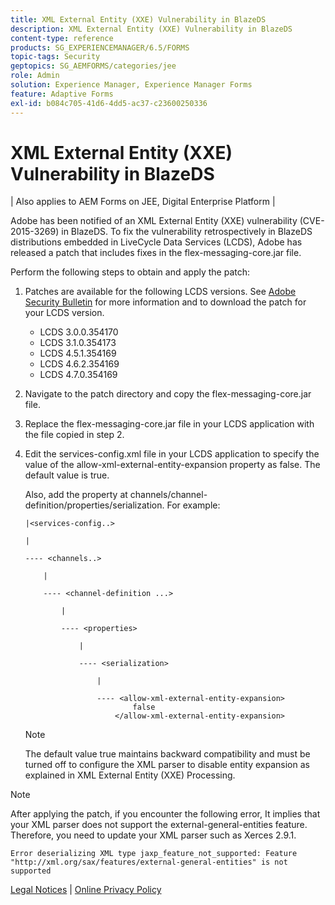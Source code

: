 ```yaml
---
title: XML External Entity (XXE) Vulnerability in BlazeDS
description: XML External Entity (XXE) Vulnerability in BlazeDS
content-type: reference
products: SG_EXPERIENCEMANAGER/6.5/FORMS
topic-tags: Security
geptopics: SG_AEMFORMS/categories/jee
role: Admin
solution: Experience Manager, Experience Manager Forms
feature: Adaptive Forms
exl-id: b084c705-41d6-4dd5-ac37-c23600250336
---
```

# XML External Entity (XXE) Vulnerability in BlazeDS

| Also applies to AEM Forms on JEE, Digital Enterprise Platform |

Adobe has been notified of an XML External Entity (XXE) vulnerability (CVE-2015-3269) in BlazeDS. To fix the vulnerability retrospectively in BlazeDS distributions embedded in LiveCycle Data Services (LCDS), Adobe has released a patch that includes fixes in the flex-messaging-core.jar file.

Perform the following steps to obtain and apply the patch:

1. Patches are available for the following LCDS versions. See [Adobe Security Bulletin](https://chl-author-preview.corp.adobe.com/content/help/en/security/products/livecycleds/apsb15-20.html) for more information and to download the patch for your LCDS version.

    * LCDS 3.0.0.354170
    * LCDS 3.1.0.354173
    * LCDS 4.5.1.354169
    * LCDS 4.6.2.354169
    * LCDS 4.7.0.354169

1. Navigate to the patch directory and copy the flex-messaging-core.jar file.

1. Replace the flex-messaging-core.jar file in your LCDS application with the file copied in step 2.

1. Edit the services-config.xml file in your LCDS application to specify the value of the allow-xml-external-entity-expansion property as false. The default value is true.

    Also, add the property at channels/channel-definition/properties/serialization. For example:

    ```
    |<services-config..>

    |

    ---- <channels..>

        |

        ---- <channel-definition ...>

            |

            ---- <properties>

                |

                ---- <serialization>

                    |

                    ---- <allow-xml-external-entity-expansion>
                            false
                        </allow-xml-external-entity-expansion>
    ```   

    >[!NOTE]
    >
    >The default value true maintains backward compatibility and must be turned off to configure the XML parser to disable entity expansion as explained in XML External Entity (XXE) Processing.

>[!NOTE]
>
>After applying the patch, if you encounter the following error, It implies that your XML parser does not support the external-general-entities feature. Therefore, you need to update your XML parser such as Xerces 2.9.1.

```Error deserializing XML type jaxp_feature_not_supported: Feature "http://xml.org/sax/features/external-general-entities" is not supported```

[Legal Notices](https://chl-author-preview.corp.adobe.com/content/help/en/legal/legal-notices.html)    |    [Online Privacy Policy](https://www.adobe.com/privacy.html)